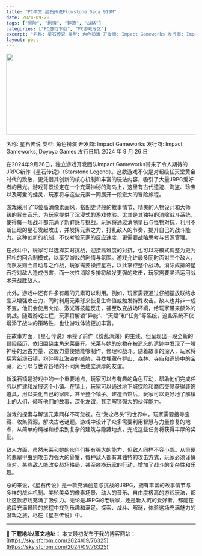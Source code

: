 ```yaml
---
title: "PC中文 星石传说Flowstone Saga 919M"
date: 2024-09-28
tags: ["冒险", "剧情", "建造", "战略"]
categories: ["PC游戏下载", "PC游戏专区"]
excerpt: "名称: 星石传说 类型: 角色扮演 开发商: Impact Gameworks 发行商: Impact Gameworks, Doyoyo Games 发行日期: 2024 年 9 月 26 日 在2024年9月26日，独立游戏开发团队Impact Gameworks带来了令人期待的JRPG新作《星&hellip;"
layout: post
---
```


<img class="aligncenter size-full wp-image-76326" src="https://sky.sfcrom.com/wp-content/uploads/2024/09/2024092802134995.webp" alt="" width="660" height="215" />

名称: 星石传说
类型: 角色扮演
开发商: Impact Gameworks
发行商: Impact Gameworks, Doyoyo Games
发行日期: 2024 年 9 月 26 日

在2024年9月26日，独立游戏开发团队Impact Gameworks带来了令人期待的JRPG新作《星石传说》（Starstone Legend）。这款游戏不仅是对超级任天堂黄金时代的致敬，更凭借其创新的核心机制和丰富的玩法内容，吸引了大量JRPG爱好者的目光。游戏背景设定在一个充满神秘的海岛上，这里有古代遗迹、海盗、珍宝以及可爱的蛙灵，玩家将与这些元素一同展开一段宏大的冒险旅程。

游戏采用了16位高清像素画风，搭配史诗般的故事情节、精美的人物设计和大师级的背景音乐，为玩家提供了沉浸式的游戏体验。尤其是其独特的消除战斗系统，使得每一场战斗都充满了新鲜感与挑战。玩家将通过消除星石与怪物对抗，利用不断出现的星石发起攻击，并发挥元素之力，打乱敌人的节奏，提升自己的战斗能力。这种创新的机制，不仅考验玩家的反应速度，更需要战略思考与资源管理。

在战斗中，玩家可以选择实时挑战，迎接高难度的对抗，也可以将模式调整为更为轻松的回合制模式，以享受游戏的剧情与氛围。游戏允许最多同时面对三个敌人，而队友则会自动与之作战，玩家需要操控星石，以此掌控整个战场。消除成排的星石将对敌人造成伤害，而一次性消除多排将触发更强的攻击，玩家需要灵活运用战术来战胜敌人。

此外，游戏中还有许多有趣的元素可以利用。例如，玩家需要通过仔细摆放联结水晶来增强攻击力，同时利用元素球来恢复生命值或触发特殊攻击。敌人也并非一成不变，他们会使用火焰、激光等技能反击，甚至改变战场环境，给玩家带来额外的挑战。随着游戏进程，玩家将解锁“异能”、“天赋”和“任务”等系统，这些系统不仅增添了战斗的策略性，也让游戏体验更加丰富。

在故事方面，《星石传说》承接了前作《纷乱深渊》的主线，但呈现出一段全新的冒险经历，依旧围绕主角米莱展开。米莱与她的宠物在被遗忘的遗迹中发现了一股神秘的远古力量，这股力量使她能够制作、修理和战斗。随着故事的深入，玩家将探索新溪石镇，粉碎猩红海盗的威胁，寻找埋藏在群山、森林、寺庙和遗迹中的宝藏，还可以与世界各地的不同角色建立深厚的友谊。

新溪石镇是游戏中的一个重要地点，玩家可以与有趣的角色互动，帮助他们完成任务以扩建和发展这个小镇。在镇上，玩家可以通过地下城探险和商店交易获得装饰道具，用以美化自己的家园，甚至整个镇子。建造酒馆后，玩家可以更好地了解镇上的人们，倾听他们的故事，深化友谊，甚至解锁强大的伙伴能力。

游戏的探索与解谜元素同样不可忽视。在“海之尽头”的世界中，玩家需要搜寻宝藏、收集资源，解决古老谜题。游戏中设计了众多需要利用智慧与力量修复的地点，从简单的绳梯和桥梁到复杂的建筑与隐藏地点，完成这些任务将获得丰厚的奖励。

敌人方面，虽然米莱和她的伙伴们拥有强大的能力，但敌人同样不容小觑。从坚硬的翡翠甲虫到攻击力强大的骨蟹，每种敌人都有其独特的攻击方式，玩家必须谨慎应对。某些敌人能改变战场格局，甚至瘫痪玩家的行动，增加了战斗的复杂性和乐趣。

总的来说，《星石传说》是一款充满创意与挑战的JRPG，拥有丰富的故事情节与多样的战斗机制。美轮美奂的像素场景、动人的音乐、自由度极高的游戏玩法，都让这款游戏充满了吸引力。无论是JRPG的老玩家，还是新入坑的爱好者，都能在这段充满冒险的旅程中找到乐趣和满足。探索、战斗、解谜，体验这场充满魅力的游戏之旅，尽在《星石传说》中。

---
📖 **下载地址/原文地址：** 本文最初发布于我的博客网站：[https://sky.sfcrom.com/2024/09/76325](https://sky.sfcrom.com/2024/09/76325)
